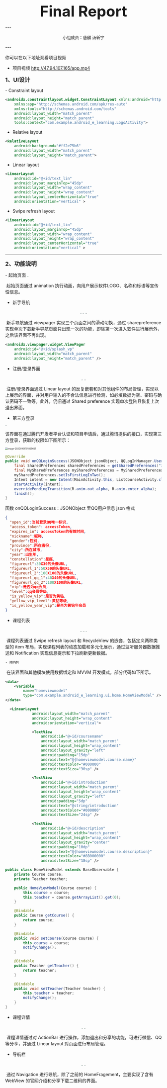 <div align=center><p><font size="24"><b>Final Report</b></font></p></div>
---

<div align=center><p><font size="2">小组成员：唐麒 汤新宇</font></p></div>
---

你可以在以下地址观看项目视频

- 项目视频
http://47.94.107.165/app.mp4
		

<div align=left><p><font size="4"><b>1、UI设计</b></font></p></div>
- Constraint layout

```xml
<androidx.constraintlayout.widget.ConstraintLayout xmlns:android="http://schemas.android.com/apk/res/android"
    xmlns:app="http://schemas.android.com/apk/res-auto"
    xmlns:tools="http://schemas.android.com/tools"
    android:layout_width="match_parent"
    android:layout_height="match_parent"
    tools:context="com.example.android_e_learning.LogoActivity">
```

- Relative layout

```xml
<RelativeLayout
    android:background="#ff2e75b6"
    android:layout_width="match_parent"
    android:layout_height="match_parent">
```

- Linear layout

```xml
<LinearLayout
    android:id="@+id/text_lin"
    android:layout_marginTop="45dp"
    android:layout_width="wrap_content"
    android:layout_height="wrap_content"
    android:layout_centerHorizontal="true"
    android:orientation="vertical" >
```

- Swipe refresh layout

```xml
<LinearLayout
    android:id="@+id/text_lin"
    android:layout_marginTop="45dp"
    android:layout_width="wrap_content"
    android:layout_height="wrap_content"
    android:layout_centerHorizontal="true"
    android:orientation="vertical" >
```

---

<div align=left><p><font size="4"><b>2、功能说明</b></font></p></div>
- 起始页面

<img src="http://static.zybuluo.com/TangWill/rvbcy9m80ihyjn348efaz19u/01.jpg" alt="01" style="zoom: 15%;" />

​		起始页面通过 animation 执行动画，向用户展示软件LOGO、名称和标语等宣传性信息。

- 新手导航

<div align="center"><img src="http://static.zybuluo.com/TangWill/g2zoi83kc44rwadj62difeeo/02.jpg" alt="02" style="zoom:15%;" />   <img src="http://static.zybuluo.com/TangWill/xwbq2a8i1ugokz2wv06qgwjx/03.jpg" alt="03" style="zoom:15%;" />    <img src="http://static.zybuluo.com/TangWill/t2ribz202d2e077r1uc9bd1c/04.jpg" alt="04" style="zoom:15%;" /></div>

​		新手导航通过 viewpager 实现三个页面之间的滑动切换，通过 sharepreference 实现单次下载新手导航页面只出现一次的功能，即除第一次进入软件进行展示外，之后该界面不再出现。

```xml
<androidx.viewpager.widget.ViewPager
    android:id="@+id/splash_vp"
    android:layout_width="match_parent"
    android:layout_height="match_parent" />
```

- 注册/登录界面

<div align="center"><img src="http://static.zybuluo.com/TangWill/nmvmh0n77h1hso9uon6wyxxx/05.jpg" alt="05" style="zoom:15%;" />                     <img src="http://static.zybuluo.com/TangWill/e28kp81j7y3apvf7rj6ipxr3/06.jpg" alt="06" style="zoom:15%;" /></div>                             

​		注册/登录界面通过 Linear layout 的反复嵌套和对其他组件的布局管理，实现以上展示的界面，并对用户输入的不合法信息进行检测，如必填数据为空、密码与确认密码不一致等。此外，仍旧通过 Shared preference 实现单次登陆且恢复上次退出界面。

- 第三方登录

<img src="http://static.zybuluo.com/TangWill/8s0gjk5ovqysn81h0dhcysh5/07.jpg" alt="07" style="zoom:15%;" />

​		该界面在通过腾讯开发者平台认证和项目申请后，通过腾讯提供的接口，实现第三方登录，获取的权限如下图所示：

<img src="C:%5CUsers%5Ctq%5CAppData%5CRoaming%5CTypora%5Ctypora-user-images%5Cimage-20200104101859651.png" alt="image-20200104101859651" style="zoom:50%;" />

```java
@Override
public void onQQLoginSuccess(JSONObject jsonObject, QQLogInManager.UserAuthInfo authInfo) {
    final SharedPreferences sharedPreferences = getSharedPreferences("is_first_in_data", MODE_PRIVATE);
    final MySharedPreferences mySharedPreferences = MySharedPreferences.getSharedPreferences(sharedPreferences);
    mySharedPreferences.setIsFirstLogInTwo();
    Intent intent = new Intent(MainActivity.this, ListCourseActivity.class);
    startActivity(intent);
    overridePendingTransition(R.anim.out_alpha, R.anim.enter_alpha);
    finish();
}
```

函数 onQQLoginSuccess：JSONObject 里QQ用户信息 json 格式

```json
{
  "open_id":当前登录QQ唯一标识,
  "access_token": accessToken,
  "expires_in": accessToken的有效时间,
  "nickname":昵称,
  "gender":性别,
  "province":所在省份,
  "city":所在城市,
  "year":出生年,
  "constellation":星座,
  "figureurl":30X30的头像URL,
  "figureurl_1":50X50的头像URL,
  "figureurl_2":100X100的头像URL,
  "figureurl_qq_1":40X40的头像URL,
  "figureurl_qq_2":100X100的头像URL,
  "vip":是否为qq会员,
  "level":qq会员等级,
  "is_yellow_vip":是否为黄钻,
  "yellow_vip_level":黄钻等级,
  "is_yellow_year_vip":是否为黄钻年会员
}
```

- 课程列表

<div align="center"><img src="http://static.zybuluo.com/TangWill/31pvseprw81o1uediw8e2c47/08.jpg" alt="08" style="zoom:15%;" />   <img src="http://static.zybuluo.com/TangWill/kg6vm25yphq9e301fxidy13e/09.jpg" alt="09" style="zoom:15%;" />    <img src="http://static.zybuluo.com/TangWill/uzg560uwsi5mubj8qm3wv63b/10.jpg" alt="10" style="zoom:15%;" /></div>

​		课程列表通过 Swipe refresh layout 和 RecycleView 的嵌套，包括定义两种类型的 item 布局，实现课程列表的动态加载和多元化展示，通过监听服务器数据推送和 Notification 实现信息提示和下拉刷新更新数据。

	- MVVM

​		在该界面和其他模块使用数据绑定和 MVVM 开发模式，部分代码如下所示。

```xml
<data>
    <variable
        name="homeviewmodel"
        type="com.example.android_e_learning.ui.home.HomeViewModel" />
</data>

  <LinearLayout
            android:layout_width="match_parent"
            android:layout_height="wrap_content"
            android:orientation="vertical">

            <TextView
                android:id="@+id/coursename"
                android:layout_width="match_parent"
                android:layout_height="wrap_content"
                android:layout_gravity="left"
                android:padding="15dp"
                android:text="@{homeviewmodel.course.name}"
                android:textColor="#000000"
                android:textSize="30sp" />

            <TextView
                android:id="@+id/introduction"
                android:layout_width="match_parent"
                android:layout_height="wrap_content"
                android:layout_gravity="left"
                android:padding="5dp"
                android:text="@string/introduction"
                android:textColor="#000000"
                android:textSize="24sp" />

            <TextView
                android:id="@+id/description"
                android:layout_width="match_parent"
                android:layout_height="wrap_content"
                android:layout_gravity="center"
                android:padding="10dp"
                android:text="@{homeviewmodel.course.description}"
                android:textColor="#8B000000"
                android:textSize="18sp" />
```

```java
public class HomeViewModel extends BaseObservable {
    private Course course;
    private Teacher teacher;

    public HomeViewModel(Course course) {
        this.course = course;
        this.teacher = course.getArrayList().get(0);
    }

    @Bindable
    public Course getCourse() {
        return course;
    }

    @Bindable
    public void setCourse(Course course) {
        this.course = course;
        notifyChange();
    }

    @Bindable
    public Teacher getTeacher() {
        return teacher;
    }

    @Bindable
    public void setTeacher(Teacher teacher) {
        this.teacher = teacher;
        notifyChange();
    }
}
```

- 课程详情

<div align="center"><img src="http://static.zybuluo.com/TangWill/t9oz03gfbxjaz472j06pc9yq/11.jpg" alt="11" style="zoom:15%;" />   <img src="http://static.zybuluo.com/TangWill/no5z1yfubfvj4o4cem83ikyn/12.jpg" alt="12" style="zoom:15%;" /></div>                            

​		课程详情通过对 ActionBar 进行操作，添加退出和分享的功能，可进行微信、QQ等分享，并通过 Linear layout 对页面进行布局管理。

- 导航栏

<div align="center"><img src="http://static.zybuluo.com/TangWill/1ehnjnt2ifwbne3z4rnmtrht/13.jpg" alt="14" style="zoom:15%;" />   <img src="http://static.zybuluo.com/TangWill/k6vyp1h3dbic2733bnc6v0yc/14.jpg" alt="13" style="zoom:15%;" /></div>                                                                    

​		通过 Navigation 进行导航，除了之前的 HomeFragement，主要实现了含有 WebView 的官网介绍和分享下载二维码的界面。
